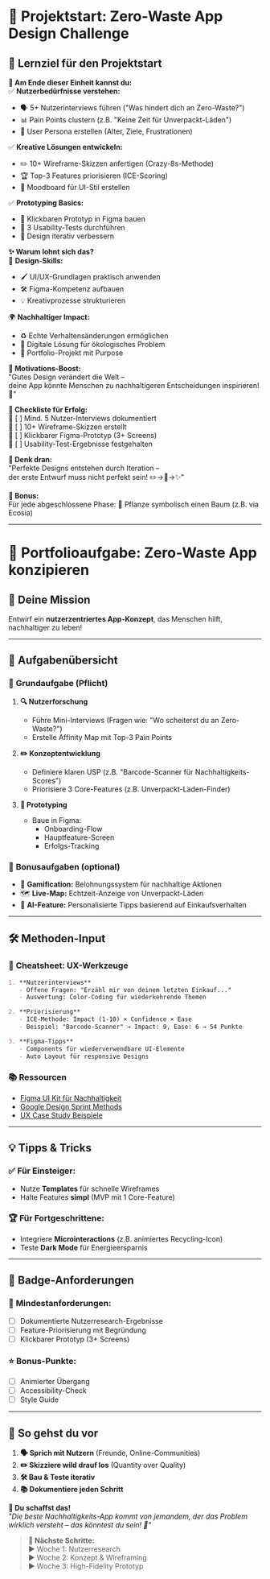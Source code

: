 # 🚀 **Projektstart: Zero-Waste App Design Challenge**  

## 🎯 **Lernziel für den Projektstart**  

**🌱 Am Ende dieser Einheit kannst du:**  
✅ **Nutzerbedürfnisse verstehen:**  
   - 🗣️ 5+ Nutzerinterviews führen ("Was hindert dich an Zero-Waste?")  
   - 📊 Pain Points clustern (z.B. "Keine Zeit für Unverpackt-Läden")  
   - 🧩 User Persona erstellen (Alter, Ziele, Frustrationen)  

✅ **Kreative Lösungen entwickeln:**  
   - ✏️ 10+ Wireframe-Skizzen anfertigen (Crazy-8s-Methode)  
   - 🏆 Top-3 Features priorisieren (ICE-Scoring)  
   - 🎨 Moodboard für UI-Stil erstellen  

✅ **Prototyping Basics:**  
   - 📱 Klickbaren Prototyp in Figma bauen  
   - 🧪 3 Usability-Tests durchführen  
   - 🔄 Design iterativ verbessern  

**✨ Warum lohnt sich das?**  
🎨 **Design-Skills:**  
   - 🖌️ UI/UX-Grundlagen praktisch anwenden  
   - 🛠️ Figma-Kompetenz aufbauen  
   - 💡 Kreativprozesse strukturieren  

🌍 **Nachhaltiger Impact:**  
   - ♻️ Echte Verhaltensänderungen ermöglichen  
   - 📱 Digitale Lösung für ökologisches Problem  
   - 💚 Portfolio-Projekt mit Purpose  

**💪 Motivations-Boost:**  
"Gutes Design verändert die Welt –  
deine App könnte Menschen zu nachhaltigeren Entscheidungen inspirieren! 🌿"  

**📌 Checkliste für Erfolg:**  
🔹 [ ] Mind. 5 Nutzer-Interviews dokumentiert  
🔹 [ ] 10+ Wireframe-Skizzen erstellt  
🔹 [ ] Klickbarer Figma-Prototyp (3+ Screens)  
🔹 [ ] Usability-Test-Ergebnisse festgehalten  

**🚨 Denk dran:**  
"Perfekte Designs entstehen durch Iteration –  
der erste Entwurf muss nicht perfekt sein! ✏️→🔄→✨"  

**🎁 Bonus:**  
Für jede abgeschlossene Phase: 🌱 Pflanze symbolisch einen Baum (z.B. via Ecosia)  

---

# 📂 **Portfolioaufgabe: Zero-Waste App konzipieren**  

## 🎯 **Deine Mission**  
Entwirf ein **nutzerzentriertes App-Konzept**, das Menschen hilft, nachhaltiger zu leben!  

---

## 🌟 **Aufgabenübersicht**  
### 🔹 **Grundaufgabe (Pflicht)**  
1. **🔍 Nutzerforschung**  
   - Führe Mini-Interviews (Fragen wie: "Wo scheiterst du an Zero-Waste?")  
   - Erstelle Affinity Map mit Top-3 Pain Points  

2. **✏️ Konzeptentwicklung**  
   - Definiere klaren USP (z.B. "Barcode-Scanner für Nachhaltigkeits-Scores")  
   - Priorisiere 3 Core-Features (z.B. Unverpackt-Laden-Finder)  

3. **🎨 Prototyping**  
   - Baue in Figma:  
     - Onboarding-Flow  
     - Hauptfeature-Screen  
     - Erfolgs-Tracking  

### 🔹 **Bonusaufgaben (optional)**  
- 🌿 **Gamification:** Belohnungssystem für nachhaltige Aktionen  
- 🗺️ **Live-Map:** Echtzeit-Anzeige von Unverpackt-Läden  
- 🤖 **AI-Feature:** Personalisierte Tipps basierend auf Einkaufsverhalten  

---

## 🛠 **Methoden-Input**  
### 📜 **Cheatsheet: UX-Werkzeuge**  
```markdown
1. **Nutzerinterviews**  
   - Offene Fragen: "Erzähl mir von deinem letzten Einkauf..."  
   - Auswertung: Color-Coding für wiederkehrende Themen  

2. **Priorisierung**  
   - ICE-Methode: Impact (1-10) × Confidence × Ease  
   - Beispiel: "Barcode-Scanner" → Impact: 9, Ease: 6 → 54 Punkte  

3. **Figma-Tipps**  
   - Components für wiederverwendbare UI-Elemente  
   - Auto Layout für responsive Designs  
```

### 📚 **Ressourcen**  
- [Figma UI Kit für Nachhaltigkeit](https://www.figma.com/community/file/12345)  
- [Google Design Sprint Methods](https://designsprintkit.withgoogle.com/)  
- [UX Case Study Beispiele](https://uxfolio.com)  

---

## 💡 **Tipps & Tricks**  
### ✅ **Für Einsteiger:**  
- Nutze **Templates** für schnelle Wireframes  
- Halte Features **simpl** (MVP mit 1 Core-Feature)  

### 🏆 **Für Fortgeschrittene:**  
- Integriere **Microinteractions** (z.B. animiertes Recycling-Icon)  
- Teste **Dark Mode** für Energieersparnis  

---

## 🔖 **Badge-Anforderungen**  
### 🏅 **Mindestanforderungen:**  
- [ ] Dokumentierte Nutzerresearch-Ergebnisse  
- [ ] Feature-Priorisierung mit Begründung  
- [ ] Klickbarer Prototyp (3+ Screens)  

### ⭐ **Bonus-Punkte:**  
- [ ] Animierter Übergang  
- [ ] Accessibility-Check  
- [ ] Style Guide  

---

## 📌 **So gehst du vor**  
1. **🗣️ Sprich mit Nutzern** (Freunde, Online-Communities)  
2. **✏️ Skizziere wild drauf los** (Quantity over Quality)  
3. **🛠 Bau & Teste iterativ**  
4. **📚 Dokumentiere jeden Schritt**  

**🚀 Du schaffst das!**  
*"Die beste Nachhaltigkeits-App kommt von jemandem, der das Problem wirklich versteht – das könntest du sein! 💚"*  

> **🔗 Nächste Schritte:**  
> ▶️ Woche 1: Nutzerresearch  
> ▶️ Woche 2: Konzept & Wireframing  
> ▶️ Woche 3: High-Fidelity Prototyp  

